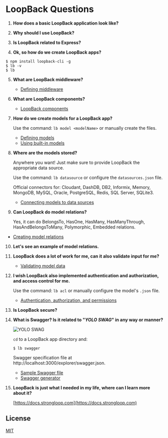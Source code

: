 # LoopBack Questions


1. **How does a basic LoopBack application look like?**

2. **Why should I use LoopBack?**

3. **Is LoopBack related to Express?**

4. **Ok, so how do we create LoopBack apps?**

  ```
  $ npm install loopback-cli -g
  $ lb -v
  $ lb
  ```

5. **What are LoopBack middleware?**

   * [Defining middleware](https://docs.strongloop.com/display/public/LB/Defining+middleware)

6. **What are LoopBack components?**

   * [LoopBack components](https://docs.strongloop.com/display/public/LB/LoopBack+components)

7. **How do we create models for a LoopBack app?**

	Use the command: `lb model <modelName>` or manually create the files.

	* [Defining models](https://docs.strongloop.com/display/public/LB/Defining+models)
	* [Using built-in models](https://docs.strongloop.com/display/public/LB/Using+built-in+models)

8. **Where are the models stored?**

	Anywhere you want! Just make sure to provide LoopBack the appropriate data source.

	Use the command:  `lb datasource` or configure the `datasources.json` file.

	Official connectors for: Cloudant, DashDB, DB2, Informix, Memory, MongoDB, MySQL, Oracle, PostgreSQL, Redis, SQL Server, SQLite3.

	* [Connecting models to data sources](https://docs.strongloop.com/display/public/LB/Connecting+models+to+data+sources)

9. **Can LoopBack do model relations?**

	Yes, it can do BelongsTo, HasOne, HasMany, HasManyThrough, HasAndBelongsToMany, Polymorphic, Embedded relations.

 * [Creating model relations](https://docs.strongloop.com/display/public/LB/Creating+model+relations)

10. **Let's see an example of model relations.**

11. **LoopBack does a lot of work for me, can it also validate input for me?**

	* [Validating model data](https://docs.strongloop.com/display/public/LB/Validating+model+data)

12. **I wish LoopBack also implemented authentication and authorization, and access control for me.**

	Use the command: `lb acl` or manually configure the model's `.json` file.

	* [Authentication, authorization, and permissions](https://docs.strongloop.com/display/public/LB/Authentication%2C+authorization%2C+and+permissions)

13. **Is LoopBack secure?**

14. **What is Swagger? Is it related to "_YOLO SWAG_" in any way or manner?**

	![YOLO SWAG](./swag.jpg)

	`cd` to a LoopBack app directory and:

	```
	$ lb swagger
	```

	Swagger specification file at http://localhost:3000/explorer/swagger.json.

	* [Sample Swagger file](https://raw.githubusercontent.com/wordnik/swagger-spec/master/examples/v2.0/json/petstore-simple.json)
	* [Swagger generator](https://docs.strongloop.com/display/public/LB/Swagger+generator)

15. **LoopBack is just what I needed in my life, where can I learn more about it?**

	[https://docs.strongloop.com](https://docs.strongloop.com)


## License

[MIT](LICENSE)
